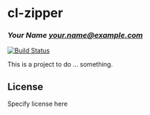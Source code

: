 # cl-zipper
### _Your Name <your.name@example.com>_

[![Build Status](https://travis-ci.org/inaimathi/cl-zipper.svg?branch=master)](https://travis-ci.org/inaimathi/cl-zipper)

This is a project to do ... something.

## License

Specify license here
